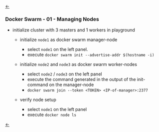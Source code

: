 [&larr;](../README.md)

### Docker Swarm - 01 - Managing Nodes

* initialize cluster with 3 masters and 1 workers in playground

  * initialize `node1` as docker swarm manager-node
  
    * select `node1` on the left panel. 
    * execute `docker swarm init --advertise-addr $(hostname -i)`
    
  * initialize `node2` and `node3` as docker swarm worker-nodes
  
    * select `node2` / `node3` on the left panel
    * execute the command generated in the output of the init-command on the manager-node
    * `docker swarm join --token <TOKEN> <IP-of-manager>:2377`  

  * verify node setup
  
    * select `node1` on the left panel
    * execute `docker node ls`
      
[&larr;](../README.md)